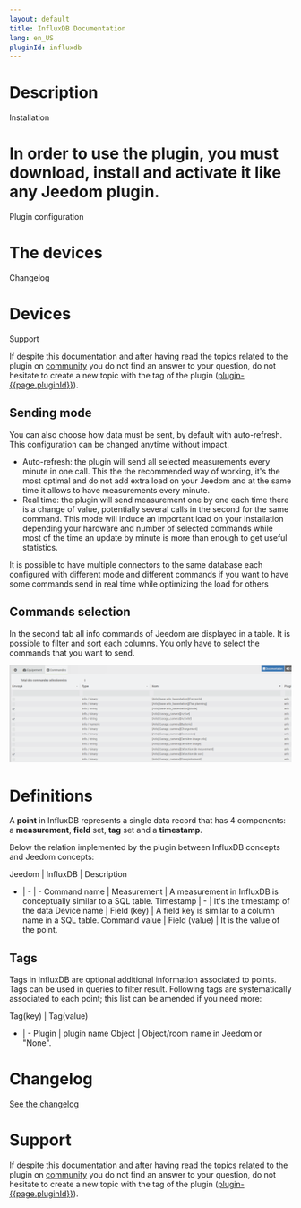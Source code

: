 ```yaml
---
layout: default
title: InfluxDB Documentation
lang: en_US
pluginId: influxdb
---
```


# Description

Installation

# In order to use the plugin, you must download, install and activate it like any Jeedom plugin.

Plugin configuration

# The devices

Changelog

# Devices

Support

If despite this documentation and after having read the topics related to the plugin on [community]({{site.forum}}/tags/plugin-{{page.pluginId}}) you do not find an answer to your question, do not hesitate to create a new topic with the tag of the plugin ([plugin-{{page.pluginId}}]({{site.forum}}/tags/plugin-{{page.pluginId}})).

## Sending mode

You can also choose how data must be sent, by default with auto-refresh. This configuration can be changed anytime without impact.

- Auto-refresh: the plugin will send all selected measurements every minute in one call.
This the the recommended way of working, it's the most optimal and do not add extra load on your Jeedom and at the same time it allows to have measurements every minute.
- Real time: the plugin will send measurement one by one each time there is a change of value, potentially several calls in the second for the same command. This mode will induce an important load on your installation depending your hardware and number of selected commands while most of the time an update by minute is more than enough to get useful statistics.

It is possible to have multiple connectors to the same database each configured with different mode and different commands if you want to have some commands send in real time while optimizing the load for others

## Commands selection

In the second tab all info commands of Jeedom are displayed in a table. It is possible to filter and sort each columns. You only have to select the commands that you want to send.

![Commands config](../images/commands.png "Commands config")

# Definitions

A **point** in InfluxDB represents a single data record that has 4 components: a **measurement**, **field** set, **tag** set and a **timestamp**.

Below the relation implemented by the plugin between InfluxDB concepts and Jeedom concepts:

Jeedom | InfluxDB | Description
- | - | -
Command name | Measurement | A measurement in InfluxDB is conceptually similar to a SQL table.
Timestamp | - | It's the timestamp of the data
Device name | Field (key) | A field key is similar to a column name in a SQL table.
Command value | Field (value) | It is the value of the point.

## Tags

Tags in InfluxDB are optional additional information associated to points.
Tags can be used in queries to filter result.
Following tags are systematically associated to each point; this list can be amended if you need more:

Tag(key) | Tag(value)
- | -
Plugin | plugin name
Object | Object/room name in Jeedom or "None".

# Changelog

[See the changelog](./changelog)

# Support

If despite this documentation and after having read the topics related to the plugin on [community]({{site.forum}}/tags/plugin-{{page.pluginId}}) you do not find an answer to your question, do not hesitate to create a new topic with the tag of the plugin ([plugin-{{page.pluginId}}]({{site.forum}}/tags/plugin-{{page.pluginId}})).
